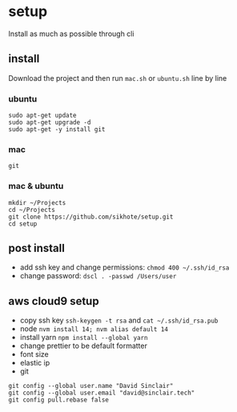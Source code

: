 # setup
Install as much as possible through cli

## install
Download the project and then run `mac.sh` or `ubuntu.sh` line by line

### ubuntu
```
sudo apt-get update
sudo apt-get upgrade -d
sudo apt-get -y install git
```

### mac
```
git
```

### mac & ubuntu
```
mkdir ~/Projects
cd ~/Projects
git clone https://github.com/sikhote/setup.git
cd setup
```

## post install
- add ssh key and change permissions: `chmod 400 ~/.ssh/id_rsa`
- change password: `dscl . -passwd /Users/user`

## aws cloud9 setup
- copy ssh key `ssh-keygen -t rsa` and `cat ~/.ssh/id_rsa.pub`
- node `nvm install 14; nvm alias default 14`
- install yarn `npm install --global yarn`
- change prettier to be default formatter
- font size
- elastic ip
- git
```
git config --global user.name "David Sinclair"
git config --global user.email "david@sinclair.tech"
git config pull.rebase false
```